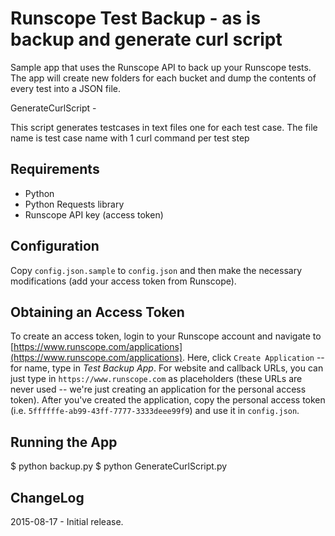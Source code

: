 Runscope Test Backup - as is backup and generate curl script 
============
Sample app that uses the Runscope API to back up your
Runscope tests. The app will create new folders for
each bucket and dump the contents of every test into
a JSON file.

GenerateCurlScript - 

This script generates testcases in text files one for each test case.  The file name is test case name with 1 curl command per test step 

Requirements
------------
- Python
- Python Requests library
- Runscope API key (access token)

Configuration
------------
Copy ```config.json.sample``` to ```config.json``` and then 
make the necessary modifications (add your access token
from Runscope).

Obtaining an Access Token
------------
To create an access token, login to your Runscope account and navigate to [https://www.runscope.com/applications](https://www.runscope.com/applications). Here, click ```Create Application``` -- for name, type in *Test Backup App*. For website and callback URLs, you can just type in ```https://www.runscope.com``` as placeholders (these URLs are never used -- we're just creating an application for the personal access token). After you've created the application, copy the personal access token (i.e. ```5ffffffe-ab99-43ff-7777-3333deee99f9```) and use it in ```config.json```.

Running the App
------------
$ python backup.py
$ python GenerateCurlScript.py

ChangeLog
------------
2015-08-17 - Initial release.
